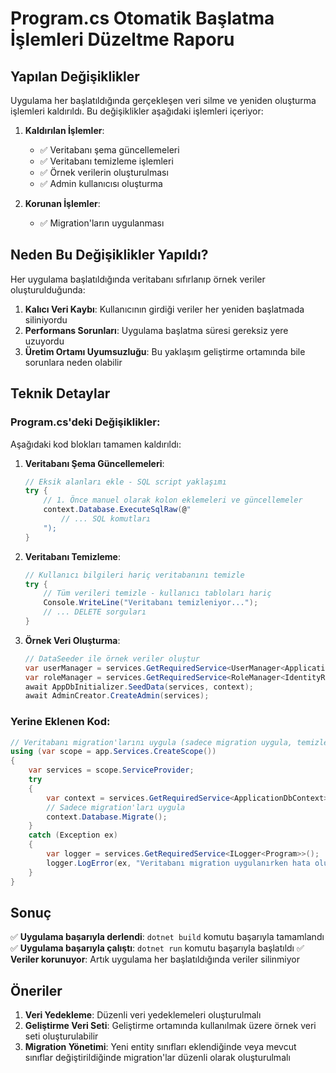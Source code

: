 # Program.cs Otomatik Başlatma İşlemleri Düzeltme Raporu

## Yapılan Değişiklikler

Uygulama her başlatıldığında gerçekleşen veri silme ve yeniden oluşturma işlemleri kaldırıldı. Bu değişiklikler aşağıdaki işlemleri içeriyor:

1. **Kaldırılan İşlemler**:
   - ✅ Veritabanı şema güncellemeleri
   - ✅ Veritabanı temizleme işlemleri
   - ✅ Örnek verilerin oluşturulması
   - ✅ Admin kullanıcısı oluşturma

2. **Korunan İşlemler**:
   - ✅ Migration'ların uygulanması

## Neden Bu Değişiklikler Yapıldı?

Her uygulama başlatıldığında veritabanı sıfırlanıp örnek veriler oluşturulduğunda:

1. **Kalıcı Veri Kaybı**: Kullanıcının girdiği veriler her yeniden başlatmada siliniyordu
2. **Performans Sorunları**: Uygulama başlatma süresi gereksiz yere uzuyordu
3. **Üretim Ortamı Uyumsuzluğu**: Bu yaklaşım geliştirme ortamında bile sorunlara neden olabilir

## Teknik Detaylar

### Program.cs'deki Değişiklikler:

Aşağıdaki kod blokları tamamen kaldırıldı:

1. **Veritabanı Şema Güncellemeleri**: 
   ```csharp
   // Eksik alanları ekle - SQL script yaklaşımı
   try {
       // 1. Önce manuel olarak kolon eklemeleri ve güncellemeler
       context.Database.ExecuteSqlRaw(@"
           // ... SQL komutları
       ");
   }
   ```

2. **Veritabanı Temizleme**:
   ```csharp
   // Kullanıcı bilgileri hariç veritabanını temizle
   try {
       // Tüm verileri temizle - kullanıcı tabloları hariç
       Console.WriteLine("Veritabanı temizleniyor...");
       // ... DELETE sorguları
   }
   ```

3. **Örnek Veri Oluşturma**:
   ```csharp
   // DataSeeder ile örnek veriler oluştur
   var userManager = services.GetRequiredService<UserManager<ApplicationUser>>();
   var roleManager = services.GetRequiredService<RoleManager<IdentityRole>>();
   await AppDbInitializer.SeedData(services, context);
   await AdminCreator.CreateAdmin(services);
   ```

### Yerine Eklenen Kod:

```csharp
// Veritabanı migration'larını uygula (sadece migration uygula, temizleme ve örnek veri oluşturma yapma)
using (var scope = app.Services.CreateScope())
{
    var services = scope.ServiceProvider;
    try
    {
        var context = services.GetRequiredService<ApplicationDbContext>();
        // Sadece migration'ları uygula
        context.Database.Migrate();
    }
    catch (Exception ex)
    {
        var logger = services.GetRequiredService<ILogger<Program>>();
        logger.LogError(ex, "Veritabanı migration uygulanırken hata oluştu.");
    }
}
```

## Sonuç

✅ **Uygulama başarıyla derlendi**: `dotnet build` komutu başarıyla tamamlandı
✅ **Uygulama başarıyla çalıştı**: `dotnet run` komutu başarıyla başlatıldı
✅ **Veriler korunuyor**: Artık uygulama her başlatıldığında veriler silinmiyor

## Öneriler

1. **Veri Yedekleme**: Düzenli veri yedeklemeleri oluşturulmalı
2. **Geliştirme Veri Seti**: Geliştirme ortamında kullanılmak üzere örnek veri seti oluşturulabilir
3. **Migration Yönetimi**: Yeni entity sınıfları eklendiğinde veya mevcut sınıflar değiştirildiğinde migration'lar düzenli olarak oluşturulmalı 